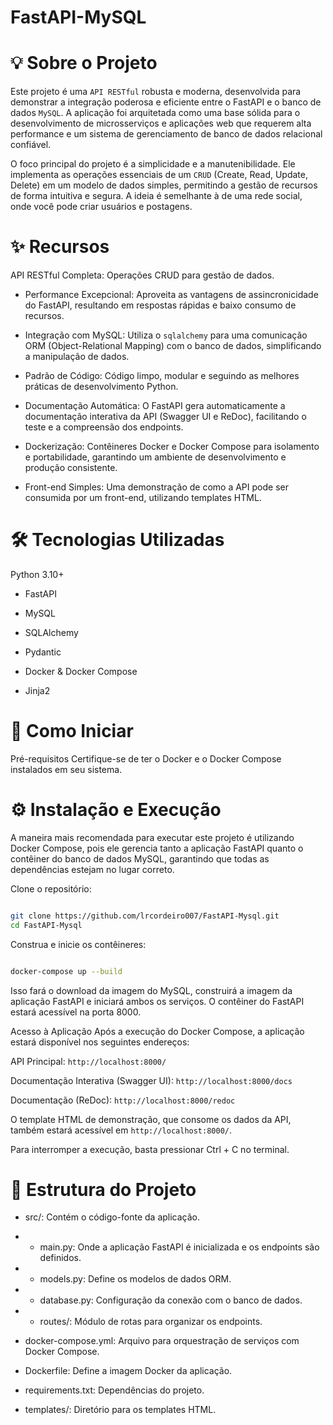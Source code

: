 
# FastAPI-MySQL
# 💡 Sobre o Projeto
Este projeto é uma `API RESTful` robusta e moderna, desenvolvida para demonstrar a integração poderosa e eficiente entre o FastAPI e o banco de dados `MySQL`. A aplicação foi arquitetada como uma base sólida para o desenvolvimento de microsserviços e aplicações web que requerem alta performance e um sistema de gerenciamento de banco de dados relacional confiável.

O foco principal do projeto é a simplicidade e a manutenibilidade. Ele implementa as operações essenciais de um `CRUD` (Create, Read, Update, Delete) em um modelo de dados simples, permitindo a gestão de recursos de forma intuitiva e segura. A ideia é semelhante à de uma rede social, onde você pode criar usuários e postagens.

# ✨ Recursos
API RESTful Completa: Operações CRUD para gestão de dados.

- Performance Excepcional: Aproveita as vantagens de assincronicidade do FastAPI, resultando em respostas rápidas e baixo consumo de recursos.

- Integração com MySQL: Utiliza o `sqlalchemy` para uma comunicação ORM (Object-Relational Mapping) com o banco de dados, simplificando a manipulação de dados.

- Padrão de Código: Código limpo, modular e seguindo as melhores práticas de desenvolvimento Python.

- Documentação Automática: O FastAPI gera automaticamente a documentação interativa da API (Swagger UI e ReDoc), facilitando o teste e a compreensão dos endpoints.

- Dockerização: Contêineres Docker e Docker Compose para isolamento e portabilidade, garantindo um ambiente de desenvolvimento e produção consistente.

- Front-end Simples: Uma demonstração de como a API pode ser consumida por um front-end, utilizando templates HTML.

# 🛠️ Tecnologias Utilizadas
Python 3.10+

-  FastAPI

-  MySQL

-  SQLAlchemy

-  Pydantic

-  Docker & Docker Compose

-  Jinja2

# 🚀 Como Iniciar
Pré-requisitos
Certifique-se de ter o Docker e o Docker Compose instalados em seu sistema.

# ⚙️ Instalação e Execução
A maneira mais recomendada para executar este projeto é utilizando Docker Compose, pois ele gerencia tanto a aplicação FastAPI quanto o contêiner do banco de dados MySQL, garantindo que todas as dependências estejam no lugar correto.

Clone o repositório:

```Bash

git clone https://github.com/lrcordeiro007/FastAPI-Mysql.git
cd FastAPI-Mysql
```
Construa e inicie os contêineres:

```Bash

docker-compose up --build 
```
Isso fará o download da imagem do MySQL, construirá a imagem da aplicação FastAPI e iniciará ambos os serviços. O contêiner do FastAPI estará acessível na porta 8000.

Acesso à Aplicação
Após a execução do Docker Compose, a aplicação estará disponível nos seguintes endereços:

API Principal: `http://localhost:8000/`

Documentação Interativa (Swagger UI): `http://localhost:8000/docs`

Documentação (ReDoc): `http://localhost:8000/redoc`

O template HTML de demonstração, que consome os dados da API, também estará acessível em `http://localhost:8000/`.

Para interromper a execução, basta pressionar Ctrl + C no terminal.

# 📂 Estrutura do Projeto

- src/: Contém o código-fonte da aplicação.

- - main.py: Onde a aplicação FastAPI é inicializada e os endpoints são definidos.

- - models.py: Define os modelos de dados ORM.

- - database.py: Configuração da conexão com o banco de dados.

- - routes/: Módulo de rotas para organizar os endpoints.

- docker-compose.yml: Arquivo para orquestração de serviços com Docker Compose.

- Dockerfile: Define a imagem Docker da aplicação.

- requirements.txt: Dependências do projeto.

- templates/: Diretório para os templates HTML.
